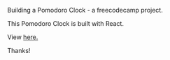 Building a Pomodoro Clock - a freecodecamp project.

This Pomodoro Clock is built with React.

View <a href="https://rachelhow.github.io/fcc-pomodoro-clock">here.</a>

Thanks!
